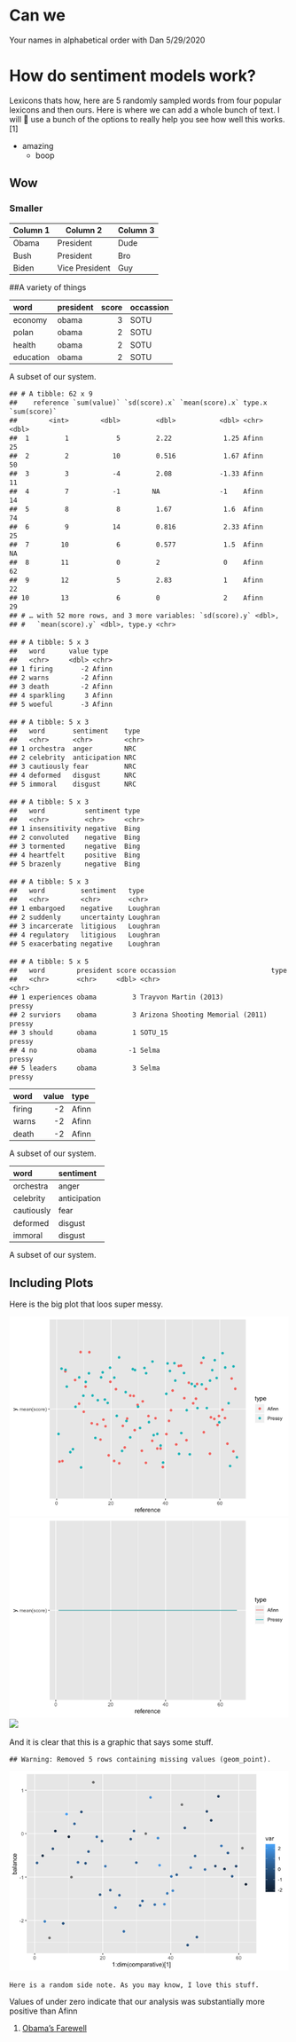 Can we
================
Your names in alphabetical order with Dan
5/29/2020

# How do sentiment models work?

Lexicons thats how, here are 5 randomly sampled words from four popular
lexicons and then ours. Here is where we can add a whole bunch of text.
I will :brain: use a bunch of the options to really help you see how
well this works. \[1\]

  - amazing
      - boop

## Wow

### Smaller

| Column 1 | Column 2       | Column 3 |
| -------- | -------------- | -------- |
| Obama    | President      | Dude     |
| Bush     | President      | Bro      |
| Biden    | Vice President | Guy      |

\#\#A variety of things

| word      | president | score | occassion |
| :-------- | :-------- | ----: | :-------- |
| economy   | obama     |     3 | SOTU      |
| polan     | obama     |     2 | SOTU      |
| health    | obama     |     2 | SOTU      |
| education | obama     |     2 | SOTU      |

A subset of our system.

    ## # A tibble: 62 x 9
    ##    reference `sum(value)` `sd(score).x` `mean(score).x` type.x `sum(score)`
    ##        <int>        <dbl>         <dbl>           <dbl> <chr>         <dbl>
    ##  1         1            5         2.22             1.25 Afinn            25
    ##  2         2           10         0.516            1.67 Afinn            50
    ##  3         3           -4         2.08            -1.33 Afinn            11
    ##  4         7           -1        NA               -1    Afinn            14
    ##  5         8            8         1.67             1.6  Afinn            74
    ##  6         9           14         0.816            2.33 Afinn            25
    ##  7        10            6         0.577            1.5  Afinn            NA
    ##  8        11            0         2                0    Afinn            62
    ##  9        12            5         2.83             1    Afinn            22
    ## 10        13            6         0                2    Afinn            29
    ## # … with 52 more rows, and 3 more variables: `sd(score).y` <dbl>,
    ## #   `mean(score).y` <dbl>, type.y <chr>

    ## # A tibble: 5 x 3
    ##   word      value type 
    ##   <chr>     <dbl> <chr>
    ## 1 firing       -2 Afinn
    ## 2 warns        -2 Afinn
    ## 3 death        -2 Afinn
    ## 4 sparkling     3 Afinn
    ## 5 woeful       -3 Afinn

    ## # A tibble: 5 x 3
    ##   word       sentiment    type 
    ##   <chr>      <chr>        <chr>
    ## 1 orchestra  anger        NRC  
    ## 2 celebrity  anticipation NRC  
    ## 3 cautiously fear         NRC  
    ## 4 deformed   disgust      NRC  
    ## 5 immoral    disgust      NRC

    ## # A tibble: 5 x 3
    ##   word          sentiment type 
    ##   <chr>         <chr>     <chr>
    ## 1 insensitivity negative  Bing 
    ## 2 convoluted    negative  Bing 
    ## 3 tormented     negative  Bing 
    ## 4 heartfelt     positive  Bing 
    ## 5 brazenly      negative  Bing

    ## # A tibble: 5 x 3
    ##   word         sentiment   type    
    ##   <chr>        <chr>       <chr>   
    ## 1 embargoed    negative    Loughran
    ## 2 suddenly     uncertainty Loughran
    ## 3 incarcerate  litigious   Loughran
    ## 4 regulatory   litigious   Loughran
    ## 5 exacerbating negative    Loughran

    ## # A tibble: 5 x 5
    ##   word        president score occassion                        type  
    ##   <chr>       <chr>     <dbl> <chr>                            <chr> 
    ## 1 experiences obama         3 Trayvon Martin (2013)            pressy
    ## 2 surviors    obama         3 Arizona Shooting Memorial (2011) pressy
    ## 3 should      obama         1 SOTU_15                          pressy
    ## 4 no          obama        -1 Selma                            pressy
    ## 5 leaders     obama         3 Selma                            pressy

| word   | value | type  |
| :----- | ----: | :---- |
| firing |   \-2 | Afinn |
| warns  |   \-2 | Afinn |
| death  |   \-2 | Afinn |

A subset of our system.

| word       | sentiment    |
| :--------- | :----------- |
| orchestra  | anger        |
| celebrity  | anticipation |
| cautiously | fear         |
| deformed   | disgust      |
| immoral    | disgust      |

A subset of our system.

## Including Plots

Here is the big plot that loos super
messy.

![](README_files/figure-gfm/pressure-1.png)<!-- -->![](README_files/figure-gfm/pressure-2.png)<!-- -->![](https://i.kym-cdn.com/photos/images/newsfeed/000/598/653/75f.jpg)<!-- -->

And it is clear that this is a graphic that says some
stuff.

    ## Warning: Removed 5 rows containing missing values (geom_point).

![](README_files/figure-gfm/description%20of%20what%20is%20up-1.png)<!-- -->

``` marginfigure
Here is a random side note. As you may know, I love this stuff. 
```

Values of under zero indicate that our analysis was substantially more
positive than Afinn

1.  [Obama’s
    Farewell](https://www.presidency.ucsb.edu/documents/farewell-address-the-nation-from-chicago-illinois)
